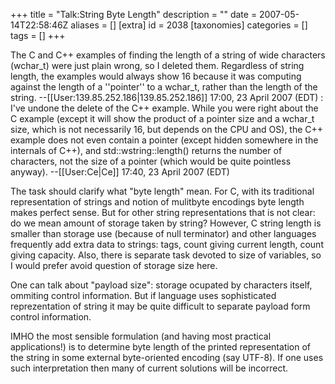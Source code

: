 +++
title = "Talk:String Byte Length"
description = ""
date = 2007-05-14T22:58:46Z
aliases = []
[extra]
id = 2038
[taxonomies]
categories = []
tags = []
+++

The C and C++ examples of finding the length of a string of wide characters (wchar_t) were just plain wrong, so I deleted them. Regardless of string length, the examples would always show 16 because it was computing against the length of a ''pointer'' to a wchar_t, rather than the length of the string. --[[User:139.85.252.186|139.85.252.186]] 17:00, 23 April 2007 (EDT)
: I've undone the delete of the C++ example. While you were right about the C example (except it will show the product of a pointer size and a wchar_t size, which is not necessarily 16, but depends on the CPU and OS), the C++ example does not even contain a pointer (except hidden somewhere in the internals of C++), and std::wstring::length() returns the number of characters, not the size of a pointer (which would be quite pointless anyway). --[[User:Ce|Ce]] 17:40, 23 April 2007 (EDT)


The task should clarify what "byte length" mean.  For C, with its
traditional representation of strings and notion of mulitbyte
encodings byte length makes perfect sense.  But for other
string representations that is not clear: do we mean amount
of storage taken by string?  However, C string length is
smaller than storage use (because of null terminator) and
other languages frequently add extra data to strings: tags,
count giving current length, count giving capacity.  Also,
there is separate task devoted to size of variables, so
I would prefer avoid question of storage size here.

One can talk about "payload size": storage ocupated by characters
itself, ommiting control information.  But if language uses
sophisticated reprezentation of string it may be quite difficult
to separate payload form control information.

IMHO the most sensible formulation (and having most practical
applications!) is to determine byte length of the printed
representation of the string in some external byte-oriented
encoding (say UTF-8).  If one uses such interpretation then
many of current solutions will be incorrect.
